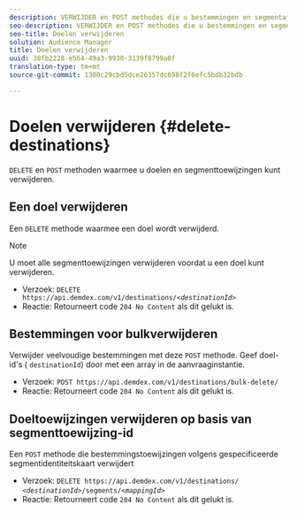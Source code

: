 ```yaml
---
description: VERWIJDER en POST methodes die u bestemmingen en segmentafbeeldingen laten verwijderen.
seo-description: VERWIJDER en POST methodes die u bestemmingen en segmentafbeeldingen laten verwijderen.
seo-title: Doelen verwijderen
solution: Audience Manager
title: Doelen verwijderen
uuid: 38fb2228-e564-49a3-9930-3139f8799a8f
translation-type: tm+mt
source-git-commit: 1300c29cbd5dce26357dc698f2f6efc5bdb32bdb

---
```



# Doelen verwijderen {#delete-destinations}

`DELETE` en `POST` methoden waarmee u doelen en segmenttoewijzingen kunt verwijderen.

<!-- r_delete_destinations_all.xml -->

## Een doel verwijderen

Een `DELETE` methode waarmee een doel wordt verwijderd.

>[!NOTE]
>
>U moet alle segmenttoewijzingen verwijderen voordat u een doel kunt verwijderen.

* Verzoek: `DELETE https://api.demdex.com/v1/destinations/`*`<destinationId>`*
* Reactie: Retourneert code `204 No Content` als dit gelukt is.

## Bestemmingen voor bulkverwijderen

Verwijder veelvoudige bestemmingen met deze `POST` methode. Geef doel-id&#39;s ( `destinationId`) door met een array in de aanvraaginstantie.

* Verzoek: `POST https://api.demdex.com/v1/destinations/bulk-delete/`
* Reactie: Retourneert code `204 No Content` als dit gelukt is.

## Doeltoewijzingen verwijderen op basis van segmenttoewijzing-id

Een `POST` methode die bestemmingstoewijzingen volgens gespecificeerde segmentidentiteitskaart verwijdert

* Verzoek: `DELETE https://api.demdex.com/v1/destinations/` *`<destinationId>`*`/segments/`*`<mappingId>`*
* Reactie: Retourneert code `204 No Content` als dit gelukt is.